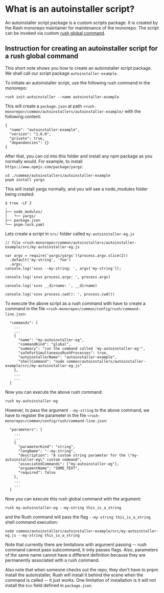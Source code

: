 
# What is an autoinstaller script? 

An autoinstaller script package is a custom scripts package. It is created by the Rash monorepo maintainer for maintenance of the monorepo. The script can be invoked via custom [rush global command](https://rushjs.io/pages/maintainer/custom_commands/).

## Instruction for creating an autoinstaller script for a rush global command

This short note shows you how to create an autoinstaller script package. We shall call our script package `autoinstaller-example`. 

To initiate an autoinstaller script, use the following rush command in the monorepo: 

```
rush init-autoinstaller --name autoinstaller-example
```

This will create a `package.json` at path `<rush-monorepo>/common/autoinstallers/autoinstaller-example/` with the following content: 

```
{
  "name": "autoinstaller-example",
  "version": "1.0.0",
  "private": true,
  "dependencies": {}
}
```

After that, you can cd into this folder and install any npm package as you normally would. For example, to install `https://www.npmjs.com/package/yargs`: 

```
cd ./common/autoinstallers/autoinstaller-example
pnpm install yargs
```

This will install yargs normally, and you will see a node_modules folder being created: 

```
$ tree -LF 2
.
├── node_modules/
│   └── yargs/
├── package.json
└── pnpm-lock.yaml
```

Lets create a script in `src/` folder called `my-autoinstaller-eg.js`

```
// file <rush-monorepo>/common/autoinstallers/autoinstaller-example/src/my-autoinstaller-eg.js

var argv = require('yargs/yargs')(process.argv.slice(2))
  .default('my-string', 'foo')
  .argv;
console.log('xxxx --my-string: ', argv['my-string']);

console.log('xxxx process.argv: ', process.argv)

console.log('xxxx __dirname: ', __dirname)

console.log('xxxx process.cwd(): ', process.cwd())
```

To execute the above script as a rush command with have to create a command in the file `<rush-monorepo>/common/config/rush/command-line.json`: 

```
  "commands": [
    ...
    ...
    {
      "name": "my-autoinstaller-eg",
      "commandKind": "global",
      "summary": "run the command called 'my-autoinstaller-eg'",
      "safeForSimultaneousRushProcesses": true,
      "autoinstallerName": "autoinstaller-example",
      "shellCommand": "node common/autoinstallers/autoinstaller-example/src/my-autoinstaller-eg.js"
    },
    ...
    ...
  ]
```

Now you can execute the above rush command: 

```
rush my-autoinstaller-eg
```

However, to pass the argument `--my-string` to the above command, we have to register the parameter in the file `<rush-monorepo>/common/config/rush/command-line.json`: 

```
  "parameters": [
    ...
    ...
    {
      "parameterKind": "string",
      "longName": "--my-string",
      "description": "A custom string parameter for the \"my-autoinstaller-eg\" custom command",
      "associatedCommands": ["my-autoinstaller-eg"],
      "argumentName": "SOME_TEXT",
      "required": false
    },
    ...
    ...
  ]
```

Now you can execute this rush global command with the argument: 

```
rush my-autoinstaller-eg --my-string this_is_a_string
```

and the Rush command will pass the flag `--my-string this_is_a_string` shell command execution: 

```
node common/autoinstallers/autoinstaller-example/src/my-autoinstaller-eg.js --my-string this_is_a_string
```

Note that currently there are limitations with argument passing -- rush command cannot pass subcommand, it only passes flags. Also, parameters of the same name cannot have a different definition because they are permanently associated with a rush command.

Also note that when someone checks out the repo, they don't have to pnpm install the autoinstaller, Rush will install it behind the scene when the command is called -- it just works. One limitation of installation is it will not install the `bin` field defined in `package.json`.


 


 